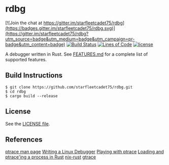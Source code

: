 # rdbg
[![Join the chat at https://gitter.im/starfleetcadet75/rdbg](https://badges.gitter.im/starfleetcadet75/rdbg.svg)](https://gitter.im/starfleetcadet75/rdbg?utm_source=badge&utm_medium=badge&utm_campaign=pr-badge&utm_content=badge)
[![Build Status](https://travis-ci.org/starfleetcadet75/rdbg.svg?branch=master)](https://travis-ci.org/starfleetcadet75/rdbg)
[![Lines of Code](https://tokei.rs/b1/github/starfleetcadet75/rdbg)](https://github.com/starfleetcadet75/rdbg)
[![license](https://img.shields.io/github/license/mashape/apistatus.svg?maxAge=2592000)]() 

A debugger written in Rust. See [FEATURES.md](FEATURES.md) for a complete list of supported features.

## Build Instructions

```
$ git clone https://github.com/starfleetcadet75/rdbg.git
$ cd rdbg
$ cargo build --release
```

## License

See the [LICENSE file](LICENSE.md).

## References

[ptrace man page](http://man7.org/linux/man-pages/man2/ptrace.2.html)
[Writing a Linux Debugger](https://blog.tartanllama.xyz/writing-a-linux-debugger-setup.html)
[Playing with ptrace](https://www.linuxjournal.com/article/6100)
[Loading and ptrace'ing a process in Rust](http://system.joekain.com/2015/07/15/rust-load-and-ptrace.html)
[nix-rust](https://github.com/nix-rust/nix)
[gtrace](https://github.com/geofft/gtrace)
